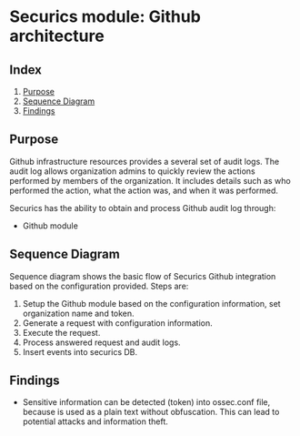 <!---
Copyright (C) 2023-2024, RV Bionics Group SpA.
Created by Securics, Inc. <info@rvbionics.com>.
This program is free software; you can redistribute it and/or modify it under the terms of GPLv2
-->

# Securics module: Github architecture
## Index
1. [Purpose](#purpose)
2. [Sequence Diagram](#sequence-diagram)
3. [Findings](#findings)

## Purpose
Github infrastructure resources provides a several set of audit logs. The audit log allows organization admins to quickly review the actions performed by members of the organization. It includes details such as who performed the action, what the action was, and when it was performed.

Securics has the ability to obtain and process Github audit log through:
- Github module

## Sequence Diagram
Sequence diagram shows the basic flow of Securics Github integration based on the configuration provided. Steps are:
1. Setup the Github module based on the configuration information, set organization name and token.
2. Generate a request with configuration information.
3. Execute the request.
4. Process answered request and audit logs.
5. Insert events into securics DB.


## Findings
* Sensitive information can be detected (token) into ossec.conf file, because is used as a plain text without obfuscation. This can lead to potential attacks and information theft.